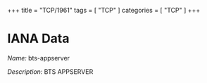 +++
title = "TCP/1961"
tags = [ "TCP" ]
categories = [ "TCP" ]
+++

# IANA Data

_Name:_ bts-appserver

_Description:_ BTS APPSERVER

